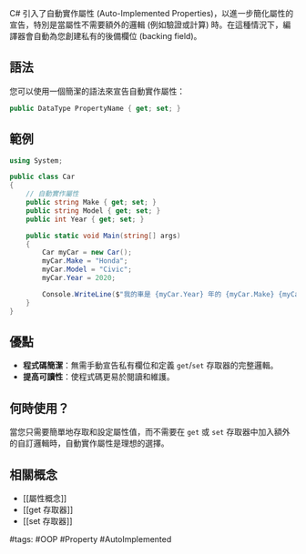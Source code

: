 
C# 引入了自動實作屬性 (Auto-Implemented Properties)，以進一步簡化屬性的宣告，特別是當屬性不需要額外的邏輯 (例如驗證或計算) 時。在這種情況下，編譯器會自動為您創建私有的後備欄位 (backing field)。

## 語法

您可以使用一個簡潔的語法來宣告自動實作屬性：

```csharp
public DataType PropertyName { get; set; }
```

## 範例

```csharp
using System;

public class Car
{
    // 自動實作屬性
    public string Make { get; set; }
    public string Model { get; set; }
    public int Year { get; set; }

    public static void Main(string[] args)
    {
        Car myCar = new Car();
        myCar.Make = "Honda";
        myCar.Model = "Civic";
        myCar.Year = 2020;

        Console.WriteLine($"我的車是 {myCar.Year} 年的 {myCar.Make} {myCar.Model}");
    }
}
```

## 優點

- **程式碼簡潔**：無需手動宣告私有欄位和定義 `get`/`set` 存取器的完整邏輯。
- **提高可讀性**：使程式碼更易於閱讀和維護。

## 何時使用？

當您只需要簡單地存取和設定屬性值，而不需要在 `get` 或 `set` 存取器中加入額外的自訂邏輯時，自動實作屬性是理想的選擇。

## 相關概念

- [[屬性概念]]
- [[get 存取器]]
- [[set 存取器]]

#tags: #OOP #Property #AutoImplemented
